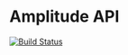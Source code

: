 # Amplitude API
[![Build Status](https://travis-ci.org/toothrot/amplitude-api.svg?branch=master)](https://travis-ci.org/toothrot/amplitude-api)
